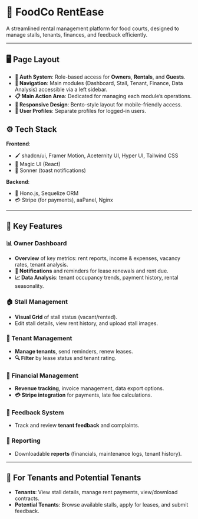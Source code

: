 # 🏢 FoodCo RentEase

A streamlined rental management platform for food courts, designed to manage stalls, tenants, finances, and feedback efficiently.

---

## 🖥️ Page Layout

- **🔐 Auth System**: Role-based access for **Owners**, **Rentals**, and **Guests**.
- **📂 Navigation**: Main modules (Dashboard, Stall, Tenant, Finance, Data Analysis) accessible via a left sidebar.
- **📋 Main Action Area**: Dedicated for managing each module’s operations.
- **📱 Responsive Design**: Bento-style layout for mobile-friendly access.
- **👤 User Profiles**: Separate profiles for logged-in users.

## ⚙️ Tech Stack

**Frontend**:

- 🖌️ shadcn/ui, Framer Motion, Aceternity UI, Hyper UI, Tailwind CSS
- 🧩 Magic UI (React)
- 🔔 Sonner (toast notifications)

**Backend**:

- 🚀 Hono.js, Sequelize ORM
- 💳 Stripe (for payments), aaPanel, Nginx

---

## 🌟 Key Features

### 📊 Owner Dashboard

- **Overview** of key metrics: rent reports, income & expenses, vacancy rates, tenant analysis.
- **🔔 Notifications** and reminders for lease renewals and rent due.
- **📈 Data Analysis**: tenant occupancy trends, payment history, rental seasonality.

### 🏠 Stall Management

- **Visual Grid** of stall status (vacant/rented).
- Edit stall details, view rent history, and upload stall images.

### 👥 Tenant Management

- **Manage tenants**, send reminders, renew leases.
- **🔍 Filter** by lease status and tenant rating.

### 💸 Financial Management

- **Revenue tracking**, invoice management, data export options.
- **💳 Stripe integration** for payments, late fee calculations.

### 📝 Feedback System

- Track and review **tenant feedback** and complaints.

### 📄 Reporting

- Downloadable **reports** (financials, maintenance logs, tenant history).

---

## 👥 For Tenants and Potential Tenants

- **Tenants**: View stall details, manage rent payments, view/download contracts.
- **Potential Tenants**: Browse available stalls, apply for leases, and submit feedback.
